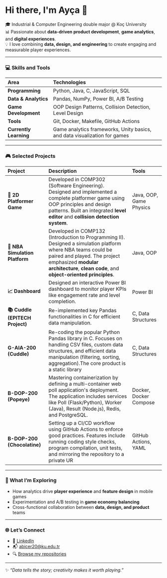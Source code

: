 # Hi there, I'm Ayça 👋  

🎓 Industrial & Computer Engineering double major @ Koç University  
📊 Passionate about **data-driven product development**, **game analytics**, and **digital experiences**.  
💡 I love combining **data, design, and engineering** to create engaging and measurable player experiences.

---

### 💻 Skills and Tools  

| Area | Technologies |
| :--- | :--- |
| **Programming** | Python, Java, C, JavaScript, SQL |
| **Data & Analytics** | Pandas, NumPy, Power BI, A/B Testing |
| **Game Development** | OOP Design Patterns, Collision Detection, Level Design |
| **Tools** | Git, Docker, Makefile, GitHub Actions |
| **Currently Learning** | Game analytics frameworks, Unity basics, and data visualization for games |

---

### 🎮 Selected Projects  

| Project | Description | Tools |
| :--- | :--- | :--- |
| **🧩 2D Platformer Game** | Developed in COMP302 (Software Engineering). Designed and implemented a complete platformer game using OOP principles and design patterns. Built an integrated **level editor** and **collision detection system**. | Java, OOP, Game Physics |
| **🏀 NBA Simulation Platform** | Developed in COMP132 (Introduction to Programming II). Designed a simulation platform where NBA teams could be paired and played. The project emphasized **modular architecture**, **clean code**, and **object-oriented principles**. | Java, OOP |
| **📈 Dashboard** | Designed an interactive Power BI dashboard to monitor player KPIs like engagement rate and level completion. | Power BI |
| **📚 Cuddle (EPITECH Project)** | Re-implemented key Pandas functionalities in C for efficient data manipulation. | C, Data Structures |
| **G-AIA-200 (Cuddle)** | Re-coding the popular Python Pandas library in C. Focuses on handling CSV files, custom data structures, and efficient data manipulation (filtering, sorting, aggregation).The core product is a static library | C, Data Structures|
| **B-DOP-200 (Popeye)**  | Mastering containerization by defining a multi-container web poll application's deployment. The application includes services like Poll (Flask/Python), Worker (Java), Result (Node.js), Redis, and PostgreSQL. | Docker, Docker Compose |
| **B-DOP-200 (Chocolatine)** | Setting up a CI/CD workflow using GitHub Actions to enforce good practices. Features include running coding style checks, program compilation, unit tests, and mirroring the repository to a private UR | GitHub Actions, YAML |

---

### 🧠 What I’m Exploring  

- How analytics drive **player experience** and **feature design** in mobile games   
- Experimentation and A/B testing in **game economy balancing**  
- Cross-functional collaboration between **data, design, and product** teams  

---

### 🌐 Let’s Connect  

- 💼 [LinkedIn](https://linkedin.com/in/ayca-bicer)  
- 📬 abicer20@ku.edu.tr  
- 🔍 [Browse my repositories](https://github.com/Aycabicer?tab=repositories)

---

✨ *“Data tells the story; creativity makes it worth playing.”*  
